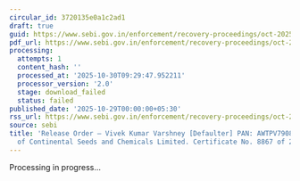 ```yaml
---
circular_id: 3720135e0a1c2ad1
draft: true
guid: https://www.sebi.gov.in/enforcement/recovery-proceedings/oct-2025/release-order-vivek-kumar-varshney-defaulter-pan-awtpv7908b-in-the-matter-of-continental-seeds-and-chemicals-limited-certificate-no-8867-of-2025-_97523.html
pdf_url: https://www.sebi.gov.in/enforcement/recovery-proceedings/oct-2025/release-order-vivek-kumar-varshney-defaulter-pan-awtpv7908b-in-the-matter-of-continental-seeds-and-chemicals-limited-certificate-no-8867-of-2025-_97523.html
processing:
  attempts: 1
  content_hash: ''
  processed_at: '2025-10-30T09:29:47.952211'
  processor_version: '2.0'
  stage: download_failed
  status: failed
published_date: '2025-10-29T00:00:00+05:30'
rss_url: https://www.sebi.gov.in/enforcement/recovery-proceedings/oct-2025/release-order-vivek-kumar-varshney-defaulter-pan-awtpv7908b-in-the-matter-of-continental-seeds-and-chemicals-limited-certificate-no-8867-of-2025-_97523.html
source: sebi
title: 'Release Order – Vivek Kumar Varshney [Defaulter] PAN: AWTPV7908B in the matter
  of Continental Seeds and Chemicals Limited. Certificate No. 8867 of 2025.'
---
```


Processing in progress...